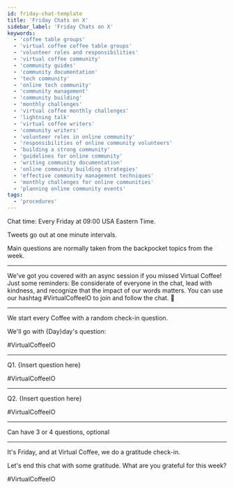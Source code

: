 ```yaml
---
id: friday-chat-template
title: 'Friday Chats on X'
sidebar_label: 'Friday Chats on X'
keywords:
  - 'coffee table groups'
  - 'virtual coffee coffee table groups'
  - 'volunteer roles and responsibilities'
  - 'virtual coffee community'
  - 'community guides'
  - 'community documentation'
  - 'tech community'
  - 'online tech community'
  - 'community management'
  - 'community building'
  - 'monthly challenges'
  - 'virtual coffee monthly challenges'
  - 'lightning talk'
  - 'virtual coffee writers'
  - 'community writers'
  - 'volunteer roles in online community'
  - 'responsibilities of online community volunteers'
  - 'building a strong community'
  - 'guidelines for online community'
  - 'writing community documentation'
  - 'online community building strategies'
  - 'effective community management techniques'
  - 'monthly challenges for online communities'
  - 'planning online community events'
tags:
  - 'procedures'
---
```


Chat time: Every Friday at 09:00 USA Eastern Time.

Tweets go out at one minute intervals.

Main questions are normally taken from the backpocket topics from the week.

---

We've got you covered with an async session if you missed Virtual Coffee! Just some reminders: Be considerate of everyone in the chat, lead with kindness, and recognize that the impact of our words matters. You can use our hashtag #VirtualCoffeeIO to join and follow the chat. 🤩

---

We start every Coffee with a random check-in question.

We'll go with \{Day\}day's question:

#VirtualCoffeeIO

---

Q1. \{Insert question here\}

#VirtualCoffeeIO

---

Q2. \{Insert question here\}

#VirtualCoffeeIO

---

Can have 3 or 4 questions, optional

---

It's Friday, and at Virtual Coffee, we do a gratitude check-in.

Let's end this chat with some gratitude. What are you grateful for this week?

#VirtualCoffeeIO

